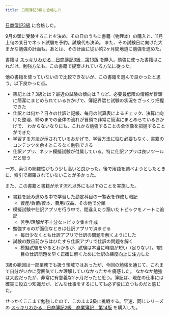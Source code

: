 ```yaml
---
title: 日商簿記3級に合格した
---
```


[日商簿記3級](https://www.kentei.ne.jp/bookkeeping/class3) に合格した。

9月の頭に受験することを決め、その日のうちに書籍（物理本）の購入と、11月上旬の某日でネット試験を予約。試験代も決済。
また、その試験日に向けた大まかな勉強の計画も。あとは、その計画に従い約2ヶ月間地道に勉強を進めた。

書籍は [スッキリわかる　日商簿記3級　第13版](https://a.r10.to/hUCHSp)
を購入。勉強に使った書籍はこれだけ。勉強方法も、この書籍で提案されている方法に従った。

他の書籍を使っていないので比較できないが、この書籍を選んで良かったと思う。以下良かった点。

- 簿記とは？3級とは？最近の試験の傾向は？など、必要最低限の情報が冒頭に簡潔にまとめられているおかげで、簿記界隈と試験の状況をざっくり把握できた
- 仕訳とは何か？日々の仕訳と記帳、毎月の試算表によるチェック、決算に向けた整理、締めまでの全体の流れが冒頭で非常に簡潔にまとめらているおかげで、
わからないなりにも、これから勉強することの全体像を把握することができた
- 学習する方法が示されているおかげで、学習方法に悩む必要もなく、書籍のコンテンツを余すところなく勉強できる
- 仕訳アプリ、ネット模擬試験が付属している。特に仕訳アプリは良いツールだと思う

一方、索引の網羅性がもう少し高いと良かった。後で用語を調べようとしたときに、索引で網羅されていないことが多かった。

また、この書籍と書籍が示す流れ以外にも以下のことを実施した。

- 書籍を読み進める中で学習した勘定科目の一覧表を作成し暗記
  - 資産/負債/資本、費用/収益、その他で分類
- 模擬試験や仕訳アプリを行う中で、間違えたり躓いたトピックをノートに追記
  - 苦手/理解が不十分なトピック集を作成
- 勉強するのが面倒なときは仕訳アプリで済ませる
  - 毎日少なくとも仕訳アプリで仕訳の問題を解くようにした
- 試験の数日前からはひたすら仕訳アプリで仕訳の問題を解く
  - 模擬試験をやるとわかるが、試験は本当に時間が短い（足りない）。1問目の仕訳問題を早く正確に解くために仕訳の練度向上に注力した

3級の範囲は一部業務でも扱う領域ではあったが、今回の勉強を通じて、これまで自分がいかに雰囲気でしか理解していなかったかを痛感した。
なかなか勉強は大変だったが、非常に有意義な2ヶ月だったと思う。簿記は、現在の仕事には確実に役立つ知識だが、どんな仕事をするにしても必ず役に立つものだと感じた。

せっかくここまで勉強したので、このまま2級に挑戦する。早速、同じシリーズの [スッキリわかる　日商簿記2級　商業簿記　第14版](https://a.r10.to/h6vWPF) を購入した。
